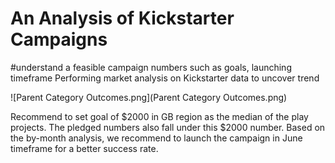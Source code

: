 # An Analysis of Kickstarter Campaigns
#understand a feasible campaign numbers such as goals, launching timeframe
Performing market analysis on Kickstarter data to uncover trend

![Parent Category Outcomes.png](Parent Category Outcomes.png)


Recommend to set goal of $2000 in GB region as the median of the play projects. The pledged numbers also fall under this $2000 number. Based on the by-month analysis, we recommend to launch the campaign in June timeframe for a better success rate. 
